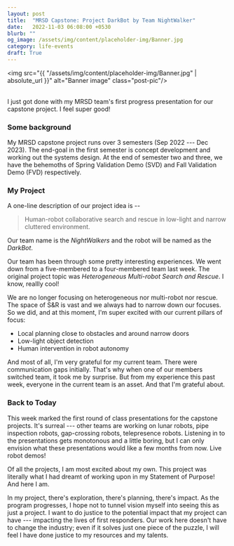 ```yaml
---
layout: post
title:  "MRSD Capstone: Project DarkBot by Team NightWalker"
date:   2022-11-03 06:08:00 +0530
blurb: ""
og_image: /assets/img/content/placeholder-img/Banner.jpg
category: life-events
draft: True
---
```


<img src="{{ "/assets/img/content/placeholder-img/Banner.jpg" | absolute_url }}" alt="Banner image" class="post-pic"/>
<br />
<br />


I just got done with my MRSD team's first progress presentation for our capstone project. I feel super good!

### Some background
My MRSD capstone project runs over 3 semesters (Sep 2022 --- Dec 2023). The end-goal in the first semester is concept development and working out the systems design. At the end of semester two and three, we have the behemoths of Spring Validation Demo (SVD) and Fall Validation Demo (FVD) respectively.

### My Project
A one-line description of our project idea is --

> Human-robot collaborative search and rescue in low-light and narrow cluttered environment. 

Our team name is the *NightWalkers* and the robot will be named as the *DarkBot*.

Our team has been through some pretty interesting experiences. We went down from a five-membered to a four-membered team last week. The original project topic was *Heterogeneous Multi-robot Search and Rescue*. I know, reallly cool! 

We are no longer focusing on heterogeneous nor multi-robot nor rescue. The space of S&R is vast and we always had to narrow down our focuses. So we did, and at this moment, I'm super excited with our current pillars of focus:

- Local planning close to obstacles and around narrow doors
- Low-light object detection
- Human intervention in robot autonomy

And most of all, I'm very grateful for my current team. There were communication gaps initially. That's why when one of our members switched team, it took me by surprise. But from my experience this past week, everyone in the current team is an asset. And that I'm grateful about.


### Back to Today
This week marked the first round of class presentations for the capstone projects. It's surreal --- other teams are working on lunar robots, pipe inspection robots, gap-crossing robots, telepresence robots. Listening in to the presentations gets monotonous and a little boring, but I can only envision what these presentations would like a few months from now. Live robot demos!

Of all the projects, I am most excited about my own. This project was literally what I had dreamt of working upon in my Statement of Purpose! And here I am.

In my project, there's exploration, there's planning, there's impact. As the program progresses, I hope not to tunnel vision myself into seeing this as just a project. I want to do justice to the potential impact that my project can have --- impacting the lives of first responders. Our work here doesn't have to change the industry; even if it solves just one piece of the puzzle, I will feel I have done justice to my resources and my talents.








